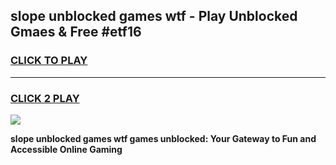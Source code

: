 
## slope unblocked games wtf - Play Unblocked Gmaes & Free #etf16
<h3>
<a href="https://premium.freeplayer.one?title=slope_unblocked_games_wtf&ref=01M">CLICK TO PLAY</a></h3>
<hr>

<h3>
<a href="https://premium.freeplayer.one?title=slope_unblocked_games_wtf&ref=01M">CLICK 2 PLAY</a>
  
</h3>

<a href="https://premium.freeplayer.one?title=slope_unblocked_games_wtf&ref=01M"><img src="https://clearcache.store/games.png"></a>


**slope unblocked games wtf games unblocked: Your Gateway to Fun and Accessible Online Gaming**
